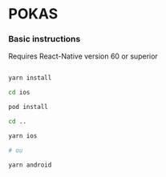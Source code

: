 # POKAS

### Basic instructions

Requires React-Native version 60 or superior

```bash

yarn install

cd ios

pod install

cd ..

yarn ios

# ou

yarn android
```
